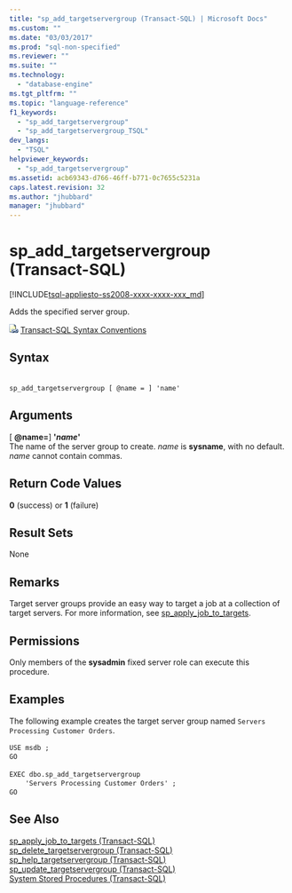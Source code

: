 ```yaml
---
title: "sp_add_targetservergroup (Transact-SQL) | Microsoft Docs"
ms.custom: ""
ms.date: "03/03/2017"
ms.prod: "sql-non-specified"
ms.reviewer: ""
ms.suite: ""
ms.technology: 
  - "database-engine"
ms.tgt_pltfrm: ""
ms.topic: "language-reference"
f1_keywords: 
  - "sp_add_targetservergroup"
  - "sp_add_targetservergroup_TSQL"
dev_langs: 
  - "TSQL"
helpviewer_keywords: 
  - "sp_add_targetservergroup"
ms.assetid: acb69343-d766-46ff-b771-0c7655c5231a
caps.latest.revision: 32
ms.author: "jhubbard"
manager: "jhubbard"
---
```

# sp_add_targetservergroup (Transact-SQL)
[!INCLUDE[tsql-appliesto-ss2008-xxxx-xxxx-xxx_md](../../../database-engine/configure/windows/includes/tsql-appliesto-ss2008-xxxx-xxxx-xxx-md.md)]

  Adds the specified server group.  
  
 ![Topic link icon](../../../database-engine/configure/windows/media/topic-link.gif "Topic link icon") [Transact-SQL Syntax Conventions](../../../t-sql/language-elements/transact-sql-syntax-conventions-transact-sql.md)  
  
## Syntax  
  
```  
  
sp_add_targetservergroup [ @name = ] 'name'   
```  
  
## Arguments  
 [ **@name=**] **'***name***'**  
 The name of the server group to create. *name* is **sysname**, with no default. *name* cannot contain commas.  
  
## Return Code Values  
 **0** (success) or **1** (failure)  
  
## Result Sets  
 None  
  
## Remarks  
 Target server groups provide an easy way to target a job at a collection of target servers. For more information, see [sp_apply_job_to_targets](../../../relational-databases/reference/system-stored-procedures/sp-apply-job-to-targets-transact-sql.md).  
  
## Permissions  
 Only members of the **sysadmin** fixed server role can execute this procedure.  
  
## Examples  
 The following example creates the target server group named `Servers Processing Customer Orders`.  
  
```  
USE msdb ;  
GO  
  
EXEC dbo.sp_add_targetservergroup  
    'Servers Processing Customer Orders' ;  
GO  
```  
  
## See Also  
 [sp_apply_job_to_targets &#40;Transact-SQL&#41;](../../../relational-databases/reference/system-stored-procedures/sp-apply-job-to-targets-transact-sql.md)   
 [sp_delete_targetservergroup &#40;Transact-SQL&#41;](../../../relational-databases/reference/system-stored-procedures/sp-delete-targetservergroup-transact-sql.md)   
 [sp_help_targetservergroup &#40;Transact-SQL&#41;](../../../relational-databases/reference/system-stored-procedures/sp-help-targetservergroup-transact-sql.md)   
 [sp_update_targetservergroup &#40;Transact-SQL&#41;](../../../relational-databases/reference/system-stored-procedures/sp-update-targetservergroup-transact-sql.md)   
 [System Stored Procedures &#40;Transact-SQL&#41;](../../../relational-databases/reference/system-stored-procedures/system-stored-procedures-transact-sql.md)  
  
  